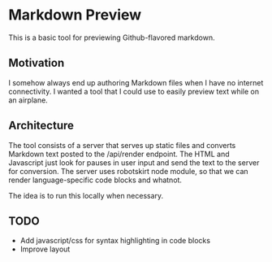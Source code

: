 Markdown Preview
============

This is a basic tool for previewing Github-flavored markdown.

## Motivation
I somehow always end up authoring Markdown files when I have no internet connectivity. I wanted a tool that I could use to easily preview text while on an airplane.

## Architecture
The tool consists of a server that serves up static files and converts Markdown text posted to the /api/render endpoint. The HTML and Javascript just look for pauses in user input and send the text to the server for conversion. The server uses robotskirt node module, so that we can render language-specific code blocks and whatnot.

The idea is to run this locally when necessary.

## TODO
* Add javascript/css for syntax highlighting in code blocks
* Improve layout

